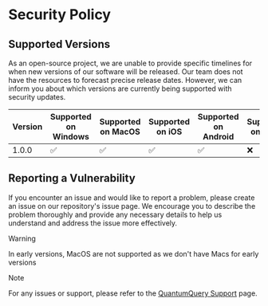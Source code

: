 # Security Policy

## Supported Versions

As an open-source project, we are unable to provide specific timelines for when new versions of our software will be released. Our team does not have the resources to forecast precise release dates. However, we can inform you about which versions are currently being supported with security updates.

| Version | Supported on Windows | Supported on MacOS | Supported on iOS   | Supported on Android | Supported on Tizen |
| ------- | -------------------- | ------------------ | ------------------ | -------------------- | ------------------ |
| 1.0.0   | :white_check_mark:   | :white_check_mark: | :white_check_mark: | :white_check_mark:   | :x:                |

## Reporting a Vulnerability

If you encounter an issue and would like to report a problem, please create an issue on our repository's issue page. We encourage you to describe the problem thoroughly and provide any necessary details to help us understand and address the issue more effectively.

> [!WARNING]
> In early versions, MacOS are not supported as we don't have Macs for early versions

> [!NOTE]
> For any issues or support, please refer to the [QuantumQuery Support](https://github.com/Quantum-Query/QuantumQuery/issues) page.
